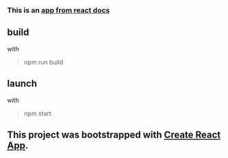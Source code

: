 ### This is an [app from react docs](https://ru.reactjs.org/tutorial/tutorial.html)
## build
with 
>npm run build
## launch
with 
>npm start 

## This project was bootstrapped with [Create React App](https://github.com/facebook/create-react-app).
